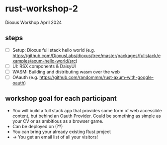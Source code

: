 # rust-workshop-2
Dioxus Workhop April 2024

## steps
- [ ] Setup: Dioxus full stack hello world (e.g. https://github.com/DioxusLabs/dioxus/tree/master/packages/fullstack/examples/axum-hello-world/src)
- [ ] UI: RSX components & DaisyUI
- [ ] WASM: Building and distributing wasm over the web
- [ ] OAauth (e.g. https://github.com/randommm/rust-axum-with-google-oauth)

## workshop goal for each participant
- You will build a full stack app that provides some form of web accessible content, but behind an Oauth Provider. Could be something as simple as your CV or as ambitious as a browser game.
- Can be deployed on (??)
- You can bring your already existing Rust project
- -> You get an email list of all your visitors!
